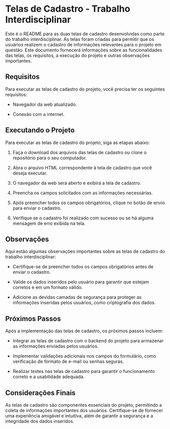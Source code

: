 # Telas de Cadastro - Trabalho Interdisciplinar

Este é o README para as duas telas de cadastro desenvolvidas como parte do trabalho interdisciplinar. As telas foram criadas para permitir que os usuários realizem o cadastro de informações relevantes para o projeto em questão. Este documento fornecerá informações sobre as funcionalidades das telas, os requisitos, a execução do projeto e outras observações importantes.

## Requisitos

Para executar as telas de cadastro do projeto, você precisa ter os seguintes requisitos:

- Navegador da web atualizado.

- Conexão com a internet.

## Executando o Projeto

Para executar as telas de cadastro do projeto, siga as etapas abaixo:

1. Faça o download dos arquivos das telas de cadastro ou clone o repositório para o seu computador.

2. Abra o arquivo HTML correspondente à tela de cadastro que você deseja executar.

3. O navegador da web será aberto e exibirá a tela de cadastro.

4. Preencha os campos solicitados com as informações necessárias.

5. Após preencher todos os campos obrigatórios, clique no botão de envio para enviar o cadastro.

6. Verifique se o cadastro foi realizado com sucesso ou se há alguma mensagem de erro exibida na tela.

## Observações

Aqui estão algumas observações importantes sobre as telas de cadastro do trabalho interdisciplinar:

- Certifique-se de preencher todos os campos obrigatórios antes de enviar o cadastro.

- Valide os dados inseridos pelo usuário para garantir que estejam corretos e em um formato válido.

- Adicione as devidas camadas de segurança para proteger as informações inseridas pelos usuários, como criptografia dos dados.

## Próximos Passos

Após a implementação das telas de cadastro, os próximos passos incluem:

- Integrar as telas de cadastro com o backend do projeto para armazenar as informações enviadas pelos usuários.

- Implementar validações adicionais nos campos do formulário, como verificação de formato de e-mail ou senhas seguras.

- Realizar testes nas telas de cadastro para garantir o funcionamento correto e a usabilidade adequada.

## Considerações Finais

As telas de cadastro são componentes essenciais do projeto, permitindo a coleta de informações importantes dos usuários. Certifique-se de fornecer uma experiência amigável e intuitiva, além de garantir a segurança e a integridade dos dados inseridos.
